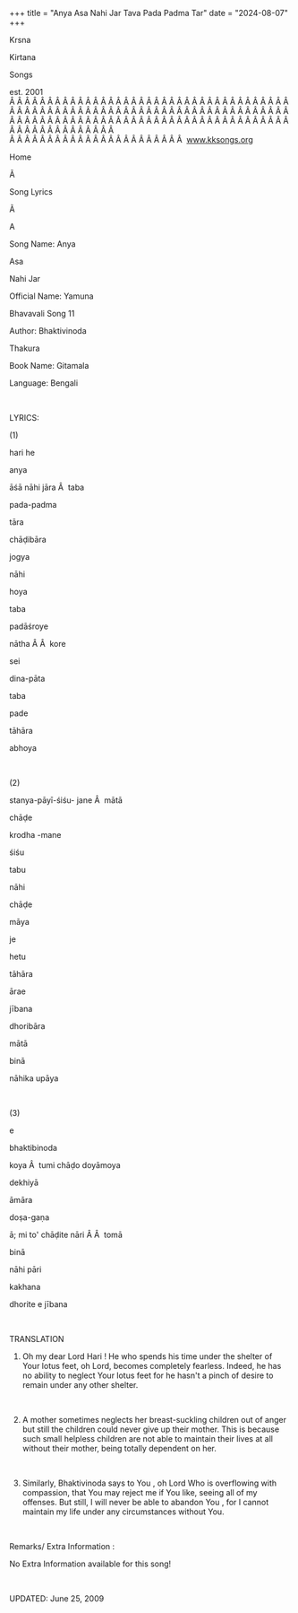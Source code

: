 +++ 
title = "Anya Asa Nahi Jar Tava Pada Padma Tar"
date = "2024-08-07"
+++

Krsna
 
Kirtana
 
Songs

est. 2001
Â Â Â Â Â Â Â Â Â Â Â Â Â Â Â Â Â Â Â Â Â Â Â Â Â Â Â Â Â Â Â Â Â Â Â Â Â Â Â Â Â Â Â Â Â Â Â Â Â Â Â Â Â Â Â Â Â Â Â Â Â Â Â Â Â Â Â Â Â Â Â Â Â Â Â Â Â Â Â Â Â Â Â Â Â Â Â Â Â Â Â Â Â Â Â Â Â Â Â Â Â Â Â Â Â Â Â Â Â Â Â Â Â Â Â Â Â Â Â Â Â Â Â Â Â  
Â Â Â Â Â Â Â Â Â Â Â Â Â Â Â Â Â Â Â Â Â Â Â  
www.kksongs.org










Home


Ã 
 
Song Lyrics
 
Ã 
 
A


Song Name: 
Anya
 
Asa
 
Nahi
 Jar


Official Name: 
Yamuna
 
Bhavavali
 Song 11


Author: 
Bhaktivinoda
 
Thakura


Book Name: 
Gitamala


Language: 
Bengali


 


LYRICS:


(1)


hari
 he


anya

āśā nāhi jāra
Â  
taba
 
pada-padma
 
tāra


chāḍibāra
 
jogya
 
nāhi


hoya


taba
 
padāśroye
 
nātha
Â Â  
kore
 
sei
 
dina-pāta


taba
 
pade
 
tāhāra
 
abhoya


 


(2)


stanya-pāyī-śiśu-
jane
Â  
mātā
 
chāḍe
 
krodha
-mane


śiśu
 
tabu
 
nāhi


chāḍe
 
māya


je
 
hetu
 
tāhāra
 
ārae
 
jībana

dhoribāra


mātā
 
binā
 
nāhika
 upāya


 


(3)


e
 
bhaktibinoda
 
koya
Â  
tumi
 chāḍo doyāmoya


dekhiyā
 
āmāra
 
doṣa-gaṇa


ā;
mi to' chāḍite nāri
Â Â  
tomā
 
binā
 
nāhi
 pāri


kakhana
 
dhorite
 e jībana


 


TRANSLATION


1) Oh my dear Lord 
Hari
! He who spends his time under the shelter of 
Your
 lotus feet, oh Lord, becomes completely fearless.
Indeed, he has no ability to neglect 
Your
 lotus feet
for he hasn't a pinch of desire to remain under any other shelter.


 


2) A mother sometimes
neglects her breast-suckling children out of anger but still the children could
never give up their mother. This is because such small helpless children are
not able to maintain their lives at all without their mother, being totally
dependent on her.


 


3) Similarly, 
Bhaktivinoda
 says to 
You
, oh Lord
Who is overflowing with compassion, that You may reject me if You like, seeing
all of my offenses. But still, I will never be able to abandon 
You
, for I cannot maintain my life under any circumstances
without You.


 


Remarks/ Extra Information
: 


No
Extra Information available for this song!


 


UPDATED:
 June 25, 2009